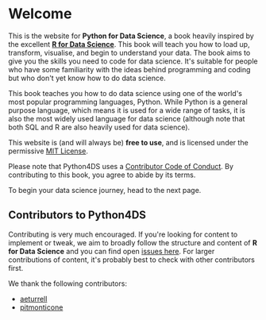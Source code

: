 # Welcome

This is the website for **Python for Data Science**, a book heavily inspired by the excellent [**R for Data Science**](https://r4ds.had.co.nz/). This book will teach you how to load up, transform, visualise, and begin to understand your data. The book aims to give you the skills you need to code for data science. It's suitable for people who have some familiarity with the ideas behind programming and coding but who don't yet know how to do data science.

This book teaches you how to do data science using one of the world's most popular programming languages, Python. While Python is a general purpose language, which means it is used for a wide range of tasks, it is also the most widely used language for data science (although note that both SQL and R are also heavily used for data science).

This website is (and will always be) **free to use**, and is licensed under the permissive [MIT License](https://en.wikipedia.org/wiki/MIT_License).

Please note that Python4DS uses a [Contributor Code of Conduct](https://contributor-covenant.org/version/2/0/CODE_OF_CONDUCT.html). By contributing to this book, you agree to abide by its terms.

To begin your data science journey, head to the next page.

## Contributors to Python4DS

Contributing is very much encouraged. If you're looking for content to implement or tweak, we aim to broadly follow the structure and content of **R for Data Science** and you can find open [issues here](https://github.com/aeturrell/python4DS/issues). For larger contributions of content, it's probably best to check with other contributors first.

We thank the following contributors:

- [aeturrell](https://github.com/aeturrell)
- [pitmonticone](https://github.com/pitmonticone)
